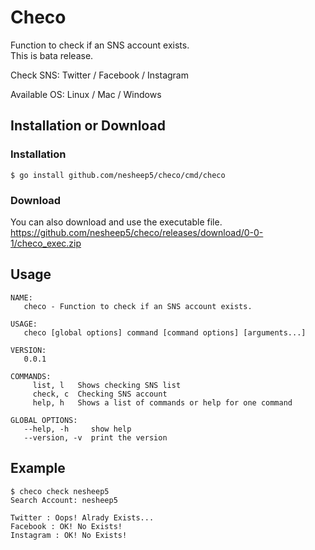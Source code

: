 # Checo
Function to check if an SNS account exists.  
This is bata release.  
  
Check SNS: 
 Twitter / Facebook / Instagram  

Available OS: 
 Linux / Mac / Windows

## Installation or Download
### Installation
```
$ go install github.com/nesheep5/checo/cmd/checo
```

### Download
You can also download and use the executable file.
https://github.com/nesheep5/checo/releases/download/0-0-1/checo_exec.zip

## Usage
```
NAME:
   checo - Function to check if an SNS account exists.

USAGE:
   checo [global options] command [command options] [arguments...]

VERSION:
   0.0.1

COMMANDS:
     list, l   Shows checking SNS list
     check, c  Checking SNS account
     help, h   Shows a list of commands or help for one command

GLOBAL OPTIONS:
   --help, -h     show help
   --version, -v  print the version
```

## Example
```
$ checo check nesheep5
Search Account: nesheep5

Twitter : Oops! Alrady Exists...
Facebook : OK! No Exists!
Instagram : OK! No Exists!
```
